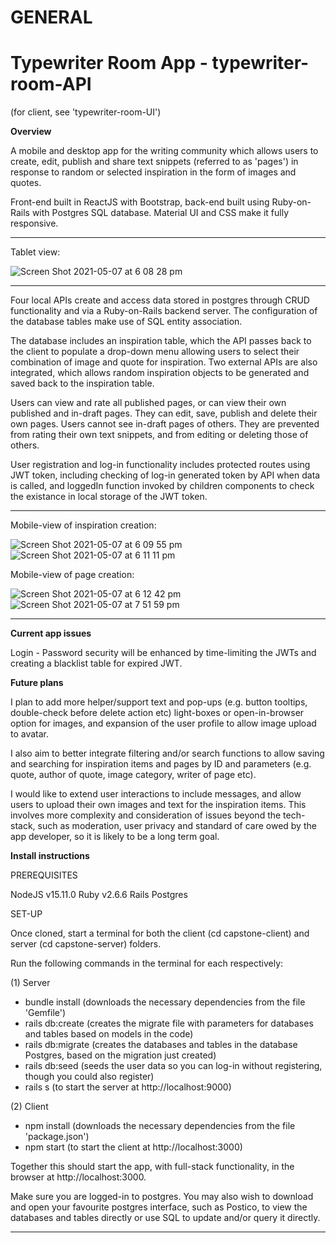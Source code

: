 # GENERAL

# Typewriter Room App - typewriter-room-API 
(for client, see 'typewriter-room-UI')

**Overview**

A mobile and desktop app for the writing community which allows users to create, edit, publish and share text snippets (referred to as 'pages') in response to random or selected inspiration in the form of images and quotes. 

Front-end built in ReactJS with Bootstrap, back-end built using Ruby-on-Rails with Postgres SQL database. Material UI and CSS make it fully responsive.
___________________________________________________________________________________________________________________________________________________________

Tablet view:

![Screen Shot 2021-05-07 at 6 08 28 pm](https://user-images.githubusercontent.com/65477570/117420297-c9112f80-af60-11eb-9fe6-5671b202a9b1.png)

___________________________________________________________________________________________________________________________________________________________


Four local APIs create and access data stored in postgres through CRUD functionality and via a Ruby-on-Rails backend server. The configuration of the database tables make use of SQL entity association. 

The database includes an inspiration table, which the API passes back to the client to populate a drop-down menu allowing users to select their combination of image and quote for inspiration. Two external APIs are also integrated, which allows random inspiration objects to be generated and saved back to the inspiration table.

Users can view and rate all published pages, or can view their own published and in-draft pages. They can edit, save, publish and delete their own pages. Users cannot see in-draft pages of others. They are prevented from rating their own text snippets, and from editing or deleting those of others.

User registration and log-in functionality includes protected routes using JWT token, including checking of log-in generated token by API when data is called, and loggedIn function invoked by children components to check the existance in local storage of the JWT token.
___________________________________________________________________________________________________________________________________________________________

Mobile-view of inspiration creation:

![Screen Shot 2021-05-07 at 6 09 55 pm](https://user-images.githubusercontent.com/65477570/117420415-ecd47580-af60-11eb-824a-15fb5347fc0e.png)
![Screen Shot 2021-05-07 at 6 11 11 pm](https://user-images.githubusercontent.com/65477570/117420491-fd84eb80-af60-11eb-8cc7-104d9e7e4787.png)

Mobile-view of page creation:

![Screen Shot 2021-05-07 at 6 12 42 pm](https://user-images.githubusercontent.com/65477570/117420505-ffe74580-af60-11eb-9fdf-d9c99142e3b0.png)
![Screen Shot 2021-05-07 at 7 51 59 pm](https://user-images.githubusercontent.com/65477570/117432503-cc5ee800-af6d-11eb-8f9e-53efbb99f829.png)

______________________________________________________________________________________________________________________________________________________


**Current app issues**

Login - Password security will be enhanced by time-limiting the JWTs and creating a blacklist table for expired JWT. 

**Future plans**

I plan to add more helper/support text and pop-ups (e.g. button tooltips, double-check before delete action etc) light-boxes or open-in-browser option for images, and expansion of the user profile to allow image upload to avatar. 

I also aim to better integrate filtering and/or search functions to allow saving and searching for inspiration items and pages by ID and parameters (e.g. quote, author of quote, image category, writer of page etc).

I would like to extend user interactions to include messages, and allow users to upload their own images and text for the inspiration items. This involves more complexity and consideration of issues beyond the tech-stack, such as moderation, user privacy and standard of care owed by the app developer, so it is likely to be a long term goal.

**Install instructions**

PREREQUISITES

NodeJS v15.11.0
Ruby v2.6.6
Rails
Postgres

SET-UP

Once cloned, start a terminal for both the client (cd capstone-client) and server (cd capstone-server) folders. 

Run the following commands in the terminal for each respectively:

(1) Server
- bundle install (downloads the necessary dependencies from the file 'Gemfile')
- rails db:create (creates the migrate file with parameters for databases and tables based on models in the code)
- rails db:migrate (creates the databases and tables in the database Postgres, based on the migration just created)
- rails db:seed (seeds the user data so you can log-in without registering, though you could also register)
- rails s (to start the server at http://localhost:9000)

(2) Client
- npm install (downloads the necessary dependencies from the file 'package.json')
- npm start (to start the client at http://localhost:3000)

Together this should start the app, with full-stack functionality, in the browser at http://localhost:3000.

Make sure you are logged-in to postgres. You may also wish to download and open your favourite postgres interface, such as Postico, to view the databases and tables directly or use SQL to update and/or query it directly.

___________________________________________________________________________________________________________________________________________________________
